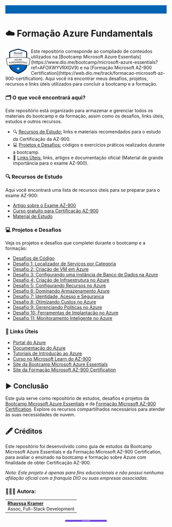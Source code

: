 <img src="./img/topo.png">

# ☁️ Formação Azure Fundamentals

<div>
  <img src="./img/az-900.png" align="left" width="80">
  <span align="right" align-items="justify">
  Este repositório corresponde ao compliado de conteúdos utilizados na [Bootcamp Microsoft Azure Essentials](https://www.dio.me/bootcamp/microsoft-azure-essentials?ref=AFOXWYVRXGV9) e na [Formação Microsoft AZ-900 Certification](https://web.dio.me/track/formacao-microsoft-az-900-certification). Aqui você irá encontrar meus desafios, projetos, recursos e links úteis utilizados para concluir a bootcamp e a formação.
  </span>
</div>

### 🗂️ O que você encontrará aqui?
Este repositório está organizado para armazenar e gerenciar todos os materiais do bootcamp e da formação, assim como os desafios, links úteis, estudos e outros recursos.

- 🔍 [Recursos de Estudo:](https://github.com/rhayssakramer/formacao-azure-fundamentals/tree/main?tab=readme-ov-file#-recursos-de-estudo) links e materiais recomendados para o estudo da Certificação da AZ-900.
- 💻 [Projetos e Desafios:](https://github.com/rhayssakramer/formacao-azure-fundamentals?tab=readme-ov-file#-projetos-e-desafios) códigos e exercícios práticos realizados durante a bootcamp.
- 🔗 [Links Úteis:](https://github.com/rhayssakramer/formacao-azure-fundamentals?tab=readme-ov-file#-links-%C3%BAteis) links, artigos e documentação oficial (Material de grande importância para o exame AZ-900).

### 🔍 Recursos de Estudo
Aqui você encontrará uma lista de recursos úteis para se preparar para o exame AZ-900:

- [Artigo sobre o Exame AZ-900](https://medium.com/@shalinds/my-two-week-journey-to-passing-the-az-900-exam-122f5f1e3732)
- [Curso gratuito para Certificação AZ-900](https://www.youtube.com/playlist?list=PL_yq9hmeKAk_rUvgo0KECZYI1bKzcyncC)
- [Material de Estudo](https://www.youtube.com/watch?v=h5PNYnwApkM&list=PL_yq9hmeKAk_rUvgo0KECZYI1bKzcyncC&index=1)

### 💻 Projetos e Desafios  
Veja os projetos e desafios que completei durante o bootcamp e a formação:
- [Desafios de Código](https://github.com/rhayssakramer/formacao-azure-fundamentals/tree/main/Desafios-de-Codigo/Modulo%2303)
- [Desafio 1: Localizador de Serviços por Categoria](https://github.com/rhayssakramer/formacao-azure-fundamentals/tree/main/Desafio%2301-Criacao-de-Guia-de-Localizador-de-Servicos-por-Categoria-na-Azure)
- [Desafio 2: Criação de VM em Azure](https://github.com/rhayssakramer/formacao-azure-fundamentals/tree/main/Desafio%2302-Criacao-de-VM-em-Azure)
- [Desafio 3: Configurando uma instância de Banco de Dados na Azure](https://github.com/rhayssakramer/formacao-azure-fundamentals/tree/main/Desafio%2303-Configurando-uma-instancia-de-Banco-de-Dados-na-Azure)
- [Desafio 4: Criação de Infraestrutura no Azure](https://github.com/rhayssakramer/formacao-azure-fundamentals/tree/main/Desafio%2304-Construindo-Arquiteturas-no-Azure)
- [Desafio 5: Configurando Recursos no Azure](https://github.com/rhayssakramer/formacao-azure-fundamentals/tree/main/Desafio%2305-Configurando-Recursos-no-Azure)
- [Desafio 6: Dominando Armazenamento Azure](https://github.com/rhayssakramer/formacao-azure-fundamentals/tree/main/Desafio%2306-Dominando-Armazenamento-no-Azure)
- [Desafio 7: Identidade, Acesso e Segurança](https://github.com/rhayssakramer/formacao-azure-fundamentals/tree/main/Desafio%2307-Identidade-Acesso-e-Seguranca)
- [Desafio 8: Otimizando Custos no Azure](https://github.com/rhayssakramer/formacao-azure-fundamentals/tree/main/Desafio%2308-Otimizando-Custos-no-Azure)
- [Desafio 9: Gerenciando Políticas no Azure](https://github.com/rhayssakramer/formacao-azure-fundamentals/tree/main/Desafio%2309-Gerenciando-Politicas-no-Azure)
- [Desafio 10: Ferramentas de Implantação no Azure](https://github.com/rhayssakramer/formacao-azure-fundamentals/tree/main/Desafio%2310-Ferramentas-de-Implantacao-no-Azure)
- [Desafio 11: Monitoramento Inteligente no Azure](https://github.com/rhayssakramer/formacao-azure-fundamentals/tree/main/Desafio%2311-Monitoramento-Inteligente-no-Azure)

### 🔗 Links Úteis
- [Portal do Azure](https://portal.azure.com/)
- [Documentação do Azure](https://docs.microsoft.com/azure/)
- [Tutoriais de Introdução ao Azure](https://docs.microsoft.com/learn/paths/azure-fundamentals/)
- [Curso no Microsoft Learn do AZ-900](https://learn.microsoft.com/pt-br/training/courses/az-900t00)
- [Site da Bootcamp Microsoft Azure Essentials](https://www.dio.me/bootcamp/microsoft-azure-essentials?ref=AFOXWYVRXGV9)
- [Site da Formação Microsoft AZ-900 Certification](https://web.dio.me/track/formacao-microsoft-az-900-certification)

## ▶️ Conclusão
Este guia serve como repositório de estudos, desafios e projetos da [Bootcamp Microsoft Azure Essentials](https://www.dio.me/bootcamp/microsoft-azure-essentials?ref=AFOXWYVRXGV9) e da [Formação Microsoft AZ-900 Certification](https://web.dio.me/track/formacao-microsoft-az-900-certification). Explore os recursos compartilhados necessários para atender às suas necessidades de nuvem.

## 🖋️ Créditos
Este repositório foi desenvolvido como guia de estudos da Bootcamp Microsoft Azure Essentials e da Formação Microsoft AZ-900 Certification, para avaliar o ensinado na bootcamp e formação sobre Azure com finalidade de obter Certificação AZ-900.

*Nota: Este projeto é apenas para fins educacionais e não possui nenhuma afiliação oficial com a franquia DIO ou suas empresas associadas.*

### 👩🏼‍💻 Autora:
<table style="border=0">
  <tr>
    <td align="left">
      <a href="https://github.com/rhayssakramer">
        <span><b>Rhayssa Kramer</b></span>
      </a>
      <br>
      <span>Assoc, Full-Stack Development</span>
    </td>
  </tr>
</table>

<div align="center"><a href="https://github.com/rhayssakramer"><img src="https://github.com/rhayssakramer/rhayssakramer/blob/main/img/rodape.png" width="130"></a></div>
